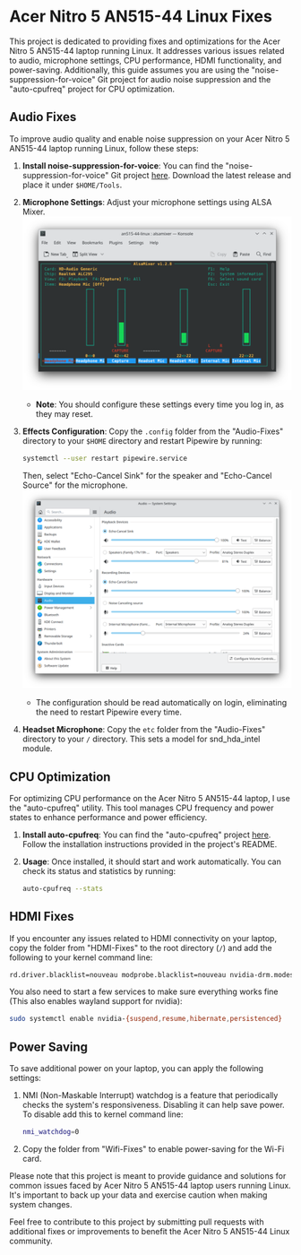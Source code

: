 # Acer Nitro 5 AN515-44 Linux Fixes

This project is dedicated to providing fixes and optimizations for the Acer Nitro 5 AN515-44 laptop running Linux. It addresses various issues related to audio, microphone settings, CPU performance, HDMI functionality, and power-saving. Additionally, this guide assumes you are using the "noise-suppression-for-voice" Git project for audio noise suppression and the "auto-cpufreq" project for CPU optimization.

## Audio Fixes

To improve audio quality and enable noise suppression on your Acer Nitro 5 AN515-44 laptop running Linux, follow these steps:

1. **Install noise-suppression-for-voice**: You can find the "noise-suppression-for-voice" Git project [here](https://github.com/werman/noise-suppression-for-voice). Download the latest release and place it under `$HOME/Tools`.

2. **Microphone Settings**: Adjust your microphone settings using ALSA Mixer.
   ![Microphone Settings](Audio-Fixes/alsamixer-mic.png)

   - **Note**: You should configure these settings every time you log in, as they may reset.

3. **Effects Configuration**: Copy the `.config` folder from the "Audio-Fixes" directory to your `$HOME` directory and restart Pipewire by running:

   ```bash
   systemctl --user restart pipewire.service
   ```

   Then, select "Echo-Cancel Sink" for the speaker and "Echo-Cancel Source" for the microphone.
   ![Audio Devices](Audio-Fixes/audio-devices.png)

   - The configuration should be read automatically on login, eliminating the need to restart Pipewire every time.

4. **Headset Microphone**: Copy the `etc` folder from the "Audio-Fixes" directory to your `/` directory. This sets a model for snd_hda_intel module.

## CPU Optimization

For optimizing CPU performance on the Acer Nitro 5 AN515-44 laptop, I use the "auto-cpufreq" utility. This tool manages CPU frequency and power states to enhance performance and power efficiency.

1. **Install auto-cpufreq**: You can find the "auto-cpufreq" project [here](https://github.com/AdnanHodzic/auto-cpufreq). Follow the installation instructions provided in the project's README.

2. **Usage**: Once installed, it should start and work automatically. You can check its status and statistics by running:

   ```bash
   auto-cpufreq --stats
   ```

## HDMI Fixes

If you encounter any issues related to HDMI connectivity on your laptop, copy the folder from "HDMI-Fixes" to the root directory (`/`) and add the following to your kernel command line:

   ```bash
   rd.driver.blacklist=nouveau modprobe.blacklist=nouveau nvidia-drm.modeset=1
   ```

You also need to start a few services to make sure everything works fine (This also enables wayland support for nvidia):

   ```bash
   sudo systemctl enable nvidia-{suspend,resume,hibernate,persistenced}
   ```

## Power Saving

To save additional power on your laptop, you can apply the following settings:

1. NMI (Non-Maskable Interrupt) watchdog is a feature that periodically checks the system's responsiveness. Disabling it can help save power. To disable add this to kernel command line:

   ```bash
   nmi_watchdog=0
   ```

2. Copy the folder from "Wifi-Fixes" to enable power-saving for the Wi-Fi card.

Please note that this project is meant to provide guidance and solutions for common issues faced by Acer Nitro 5 AN515-44 laptop users running Linux. It's important to back up your data and exercise caution when making system changes.

Feel free to contribute to this project by submitting pull requests with additional fixes or improvements to benefit the Acer Nitro 5 AN515-44 Linux community.